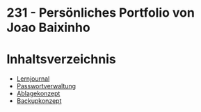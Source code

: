 # 231 - Persönliches Portfolio von Joao Baixinho

# Inhaltsverzeichnis
 - [Lernjournal](/01_Lernjournal/)
 - [Passwortverwaltung](02_Passwortverwaltung/)
 - [Ablagekonzept](/03_Ablagekonzept/)
 - [Backupkonzept](/04_Backupkonzept/)
